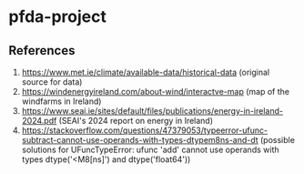# pfda-project

## References
1. https://www.met.ie/climate/available-data/historical-data (original source for data)
1. https://windenergyireland.com/about-wind/interactve-map (map of the windfarms in Ireland)
1. https://www.seai.ie/sites/default/files/publications/energy-in-ireland-2024.pdf (SEAI's 2024 report on energy in Ireland)
1. https://stackoverflow.com/questions/47379053/typeerror-ufunc-subtract-cannot-use-operands-with-types-dtypem8ns-and-dt (possible solutions for UFuncTypeError: ufunc 'add' cannot use operands with types dtype('<M8[ns]') and dtype('float64'))